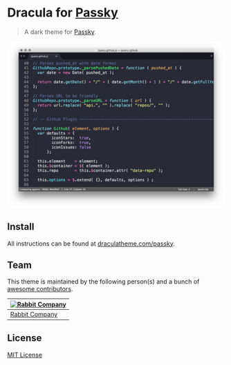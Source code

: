 # Dracula for [Passky](https://github.com/Rabbit-Company)

> A dark theme for [Passky](https://github.com/Rabbit-Company).

![Screenshot](./screenshot.png)

## Install

All instructions can be found at [draculatheme.com/passky](https://draculatheme.com/passky).

## Team

This theme is maintained by the following person(s) and a bunch of [awesome contributors](https://github.com/dracula/template/graphs/contributors).

[![Rabbit Company](https://github.com/Rabbit-Company.png?size=100)](https://github.com/Rabbit-Company) |
--- |
[Rabbit Company](https://github.com/Rabbit-Company) |

## License

[MIT License](./LICENSE)
